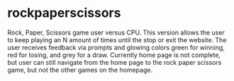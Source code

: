 # rockpaperscissors
Rock, Paper, Scissors game user versus CPU.
This version allows the user to keep playing an N amount of times until the stop or exit the website.
The user receives feedback via prompts and glowing colors green for winning, red for losing, and grey for a draw.
Currently home page is not complete, but user can still navigate from the home page to the rock paper scissors game, but not the other games on the homepage.
